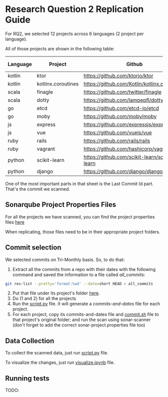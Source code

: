 # Research Question 2 Replication Guide

For RQ2, we selected 12 projects across 6 languages (2 project per language). 

All of those projects are shown in the following table:

|Language|Project           |Github                                      |Last Commit Id|
|--------|------------------|--------------------------------------------|--------------|
|kotlin  |ktor              |https://github.com/ktorio/ktor              |e425a2885     |
|kotlin  |kotlinx.coroutines|https://github.com/Kotlin/kotlinx.coroutines|b7e08b8f      |
|scala   |finagle           |https://github.com/twitter/finagle          |e02495aa6     |
|scala   |dotty             |https://github.com/lampepfl/dotty           |b44cafa3cf    |
|go      |etcd              |https://github.com/etcd-io/etcd             |7f97dfd45     |
|go      |moby              |https://github.com/moby/moby                |68bec0fcf7    |
|js      |express           |https://github.com/expressjs/express        |50893685      |
|js      |vue               |https://github.com/vuejs/vue                |0948d999      |
|ruby    |rails             |https://github.com/rails/rails              |2b1b75e9ff    |
|ruby    |vagrant           |https://github.com/hashicorp/vagrant        |22795b161     |
|python  |scikit-learn      |https://github.com/scikit-learn/scikit-learn|b1d686d07     |
|python  |django            |https://github.com/django/django            |e4430f22c8    |


One of the most important parts in that sheet is the Last Commit Id part. That's the commit we scanned.

## Sonarqube Project Properties Files

For all the projects we have scanned, you can find the project properties files [here](./sonarqube/sonar-project-properties-files/rq1)

When replicating, those files need to be in their appropriate project folders.

## Commit selection

We selected commits on Tri-Monthly basis. So, to do that: 

1. Extract all the commits from a repo with their dates with the following command and saved the information to a file called _all\_commits_:
```bash
git rev-list --pretty='format:%ad' --date=short HEAD > all_commits
```
2. Put that file under its project's folder [here](./scripts/evolution-commit-selector).
3. Do (1 and 2) for all the projects
4. Run the [script.py](./scripts/evolution-commit-selector/script.py) file. It will generate a _commits-and-dates_ file for each project.
5. For each project, copy its commits-and-dates file and [commit.sh](./scripts/evolution-commit-selector/commit.sh) file to that project's original folder; and run the scan using sonar-scanner (don't forget to add the correct sonar-project.properties file too)

## Data Collection

To collect the scanned data, just run [script.py](./scripts/evolution-data-collection/script.py) file.

To visualize the changes, just run [visualize.ipynb](./scripts/evolution-data-collection/visualize.ipynb) file.

## Running tests

TODO:

